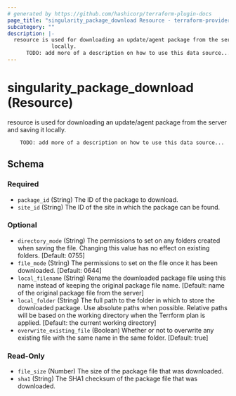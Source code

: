 ```yaml
---
# generated by https://github.com/hashicorp/terraform-plugin-docs
page_title: "singularity_package_download Resource - terraform-provider-sentinelone-singularity"
subcategory: ""
description: |-
  resource is used for downloading an update/agent package from the server and saving it
              locally.
      TODO: add more of a description on how to use this data source...
---
```


# singularity_package_download (Resource)

resource is used for downloading an update/agent package from the server and saving it 
			locally.

		TODO: add more of a description on how to use this data source...



<!-- schema generated by tfplugindocs -->
## Schema

### Required

- `package_id` (String) The ID of the package to download.
- `site_id` (String) The ID of the site in which the package can be found.

### Optional

- `directory_mode` (String) The permissions to set on any folders created when saving the file. Changing this value has no effect on existing folders. [Default: 0755]
- `file_mode` (String) The permissions to set on the file once it has been downloaded. [Default: 0644]
- `local_filename` (String) Rename the downloaded package file using this name instead of keeping the original package file name. [Default: name of the original package file from the server]
- `local_folder` (String) The full path to the folder in which to store the downloaded package. Use absolute paths when possible. Relative paths will be based on the working directory when the Terrform plan is applied. [Default: the current working directory]
- `overwrite_existing_file` (Boolean) Whether or not to overwrite any existing file with the same name in the same folder. [Default: true]

### Read-Only

- `file_size` (Number) The size of the package file that was downloaded.
- `sha1` (String) The SHA1 checksum of the package file that was downloaded.


